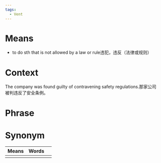 ```yaml
---
tags:
  - Vent
---
```

# Means
- to do sth that is not allowed by a law or rule违犯，违反（法律或规则）
# Context
The company was found guilty of contravening safety regulations.那家公司被判违反了安全条例。
# Phrase

# Synonym
| Means | Words |     |
| ----- | ----- | --- |
|       |       |     |

